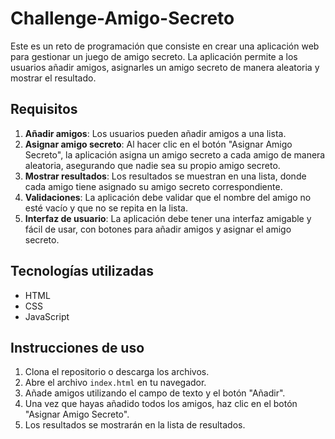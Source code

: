 # Challenge-Amigo-Secreto
Este es un reto de programación que consiste en crear una aplicación web para gestionar un juego de amigo secreto. La aplicación permite a los usuarios añadir amigos, asignarles un amigo secreto de manera aleatoria y mostrar el resultado.
## Requisitos
1. **Añadir amigos**: Los usuarios pueden añadir amigos a una lista.
2. **Asignar amigo secreto**: Al hacer clic en el botón "Asignar Amigo Secreto", la aplicación asigna un amigo secreto a cada amigo de manera aleatoria, asegurando que nadie sea su propio amigo secreto.
3. **Mostrar resultados**: Los resultados se muestran en una lista, donde cada amigo tiene asignado su amigo secreto correspondiente.
4. **Validaciones**: La aplicación debe validar que el nombre del amigo no esté vacío y que no se repita en la lista.
5. **Interfaz de usuario**: La aplicación debe tener una interfaz amigable y fácil de usar, con botones para añadir amigos y asignar el amigo secreto.
## Tecnologías utilizadas
- HTML
- CSS
- JavaScript
## Instrucciones de uso
1. Clona el repositorio o descarga los archivos.
2. Abre el archivo `index.html` en tu navegador.
3. Añade amigos utilizando el campo de texto y el botón "Añadir".
4. Una vez que hayas añadido todos los amigos, haz clic en el botón "Asignar Amigo Secreto".
5. Los resultados se mostrarán en la lista de resultados.